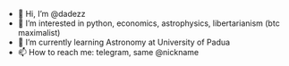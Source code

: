 - 👋 Hi, I’m @dadezz
- 👀 I’m interested in python, economics, astrophysics, libertarianism (btc maximalist)
- 🌱 I’m currently learning Astronomy at University of Padua
- 📫 How to reach me: telegram, same @nickname
